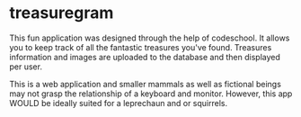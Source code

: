 # treasuregram
<p>This fun application was designed through the help of codeschool. It allows you to keep track of all the fantastic treasures you've found. Treasures information and images are uploaded to the database and then displayed per user.</p>
<p> This is a web application and smaller mammals as well as fictional beings may not grasp the relationship of a keyboard and monitor. However, this app WOULD be ideally suited for a leprechaun and or squirrels.</p>



